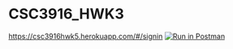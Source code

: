 # CSC3916_HWK3
https://csc3916hwk5.herokuapp.com/#/signin
[![Run in Postman](https://run.pstmn.io/button.svg)](https://app.getpostman.com/run-collection/f58fe7c949bfdd768960)
